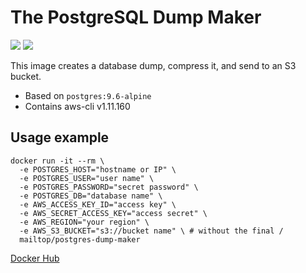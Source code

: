 # The PostgreSQL Dump Maker

[![](https://images.microbadger.com/badges/version/mailtop/postgres-dump-maker.svg)](https://microbadger.com/images/mailtop/postgres-dump-maker "Get your own version badge on microbadger.com")
[![](https://images.microbadger.com/badges/image/mailtop/postgres-dump-maker.svg)](https://microbadger.com/images/mailtop/postgres-dump-maker "Get your own image badge on microbadger.com")

This image creates a database dump, compress it, and send to an S3 bucket.

* Based on `postgres:9.6-alpine`
* Contains aws-cli v1.11.160

## Usage example

```
docker run -it --rm \
  -e POSTGRES_HOST="hostname or IP" \
  -e POSTGRES_USER="user name" \
  -e POSTGRES_PASSWORD="secret password" \
  -e POSTGRES_DB="database name" \
  -e AWS_ACCESS_KEY_ID="access key" \
  -e AWS_SECRET_ACCESS_KEY="access secret" \
  -e AWS_REGION="your region" \
  -e AWS_S3_BUCKET="s3://bucket name" \ # without the final /
  mailtop/postgres-dump-maker
```

[Docker Hub](https://hub.docker.com/r/mailtop/postgres-dump-maker)
